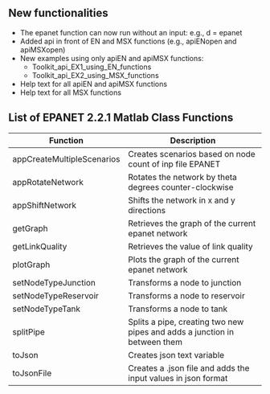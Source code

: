 ## New functionalities
* The epanet function can now run without an input:
  e.g., d = epanet
* Added api in front of EN and MSX functions (e.g., apiENopen and apiMSΧopen)
* New examples using only apiEN and apiMSX functions:
  * Toolkit_api_EX1_using_EN_functions
  * Toolkit_api_EX2_using_MSX_functions
* Help text for all apiEN and apiMSX functions
* Help text for all MSX functions 
## List of EPANET 2.2.1 Matlab Class Functions
|Function|Description|
|---------|---------|
|appCreateMultipleScenarios|Creates scenarios based on node count of inp file EPANET|
|appRotateNetwork|Rotates the network by theta degrees counter-clockwise|
|appShiftNetwork|Shifts the network in x and y directions|
|getGraph|Retrieves the graph of the current epanet network|
|getLinkQuality|Retrieves the value of link quality|
|plotGraph|Plots the graph of the current epanet network|
|setNodeTypeJunction|Transforms a node to junction|
|setNodeTypeReservoir|Transforms a node to reservoir|
|setNodeTypeTank|Transforms a node to tank|
|splitPipe|Splits a pipe, creating two new pipes and adds a junction in between them|
|toJson|Creates json text variable|
|toJsonFile|Creates a .json file and adds the input values in json format|
